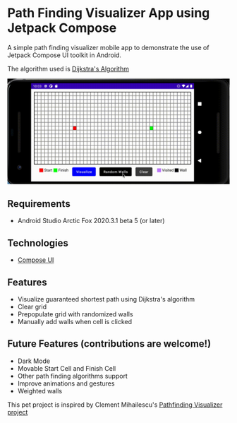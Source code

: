 # Path Finding Visualizer App using Jetpack Compose

A simple path finding visualizer mobile app to demonstrate the use of Jetpack Compose UI toolkit in
Android.

The algorithm used is [Dijkstra's Algorithm](https://en.wikipedia.org/wiki/Dijkstra%27s_algorithm)

![app-demo](path-finding-demo.gif)

## Requirements

- Android Studio Arctic Fox 2020.3.1 beta 5 (or later)

## Technologies

- [Compose UI](https://developer.android.com/jetpack/compose)

## Features

- Visualize guaranteed shortest path using Dijkstra's algorithm
- Clear grid
- Prepopulate grid with randomized walls
- Manually add walls when cell is clicked

## Future Features (contributions are welcome!)

- Dark Mode
- Movable Start Cell and Finish Cell
- Other path finding algorithms support
- Improve animations and gestures
- Weighted walls

This pet project is inspired by Clement
Mihailescu's [Pathfinding Visualizer project](https://github.com/clementmihailescu/Pathfinding-Visualizer)
